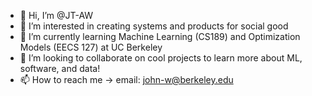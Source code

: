 - 👋 Hi, I’m @JT-AW
- 👀 I’m interested in creating systems and products for social good
- 🌱 I’m currently learning Machine Learning (CS189) and Optimization Models (EECS 127) at UC Berkeley
- 💞️ I’m looking to collaborate on cool projects to learn more about ML, software, and data!
- 📫 How to reach me -> email: john-w@berkeley.edu


